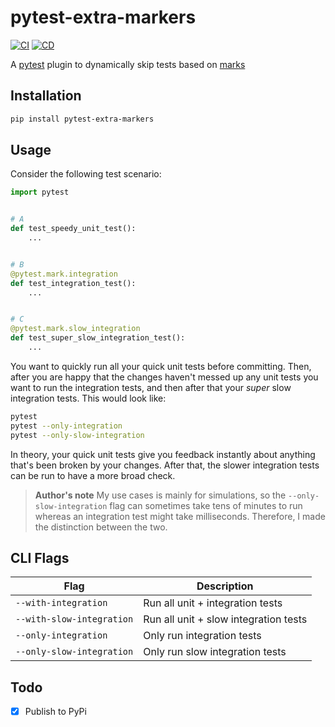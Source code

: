# pytest-extra-markers
[![CI](https://github.com/iwishiwasaneagle/pytest-extra-markers/actions/workflows/CI.yml/badge.svg)](https://github.com/iwishiwasaneagle/pytest-extra-markers/actions/workflows/CI.yml) [![CD](https://github.com/iwishiwasaneagle/pytest-extra-markers/actions/workflows/CD.yml/badge.svg)](https://github.com/iwishiwasaneagle/pytest-extra-markers/actions/workflows/CD.yml)

A [pytest](https://docs.pytest.org) plugin to dynamically skip tests based on [marks](https://docs.pytest.org/en/latest/reference/reference.html#marks)

## Installation

```bash
pip install pytest-extra-markers
```

## Usage

Consider the following test scenario:

```python
import pytest


# A
def test_speedy_unit_test():
    ...


# B
@pytest.mark.integration
def test_integration_test():
    ...


# C
@pytest.mark.slow_integration
def test_super_slow_integration_test():
    ...
```

You want to quickly run all your quick unit tests before committing. Then, after you are happy that the changes haven't messed up any unit tests you want to run the integration tests, and then after that your *super* slow integration tests. This would look like:

```bash
pytest
pytest --only-integration
pytest --only-slow-integration
```

In theory, your quick unit tests give you feedback instantly about anything that's been
broken by your changes. After that, the slower integration tests can be run to have a
more broad check.

> **Author's note**
> My use cases is mainly for simulations, so the `--only-slow-integration` flag
> can sometimes take tens of minutes to run whereas an integration test might take
> milliseconds. Therefore, I made the distinction between the two.

## CLI Flags

| Flag                     | Description                           |
|--------------------------|---------------------------------------|
| `--with-integration`      | Run all unit + integration tests      |
| `--with-slow-integration` | Run all unit + slow integration tests |
| `--only-integration`      | Only run integration tests            |
| `--only-slow-integration` | Only run slow integration tests       |

## Todo

- [x] Publish to PyPi
